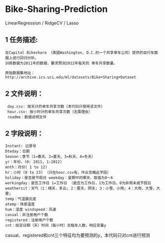 # Bike-Sharing-Prediction
 LinearRegression / RidgeCV / Lasso

## 1 任务描述:
    在Capital Bikeshare （美国Washington, D.C.的一个共享单车公司）提供的自行车数据上进行回归分析。
    训练数据为2011年的数据，要求预测2012年每天的 单车共享数量。
    
    原始数据集地址：http://archive.ics.uci.edu/ml/datasets/Bike+Sharing+Dataset 

## 2 文件说明：
     day.csv: 按天计的单车共享次数（本代码只使用该文件）
     hour.csv: 按小时计的单车共享次数（无需理会） 
     readme：数据说明文件
            
## 2 字段说明：
    Instant: 记录号 
    Dteday：日期
    Season：季节（1=春天、2=夏天、3=秋天、4=冬天） 
    yr：年份，(0: 2011, 1:2012)
    mnth：月份( 1 to 12) 
    hr：小时 (0 to 23) （只在hour.csv有，作业忽略此字段）
    holiday：是否是节假日 weekday：星期中的哪天，取值为0～6 
    workingday：是否工作日 1=工作日 （是否为工作日，1为工作日，0为非周末或节假日 
    weathersit：天气（1：晴天，多云; 2：雾天，阴天; 3：小雪，小雨; 4：大雨，大雪，大雾; 
    temp：气温摄氏度
    atemp：体感温度
    hum：湿度 windspeed：风速 
    casual：非注册用户个数 
    registered：注册用户个数
    cnt：给定日期（天）时间（每小时）总租车人数，响应变量y 
    
casual、registered和cnt三个特征均为要预测的y，本代码只对cnt进行预测
